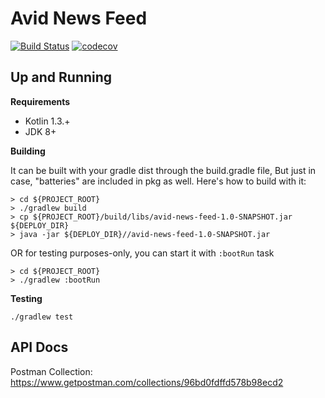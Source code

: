 # Avid News Feed 

[![Build Status](https://travis-ci.org/iobruno/avid-news-feed.svg?branch=master)](https://travis-ci.org/iobruno/avid-news-feed)
[![codecov](https://codecov.io/gh/iobruno/avid-news-feed/branch/master/graph/badge.svg)](https://codecov.io/gh/iobruno/avid-news-feed)

## Up and Running

**Requirements**
- Kotlin 1.3.+
- JDK 8+

**Building**

It can be built with your gradle dist through the build.gradle file,
But just in case, "batteries" are included in pkg as well. Here's how to build with it:

```
> cd ${PROJECT_ROOT}
> ./gradlew build
> cp ${PROJECT_ROOT}/build/libs/avid-news-feed-1.0-SNAPSHOT.jar ${DEPLOY_DIR}
> java -jar ${DEPLOY_DIR}//avid-news-feed-1.0-SNAPSHOT.jar
```

OR for testing purposes-only, you can start it with `:bootRun` task

```
> cd ${PROJECT_ROOT}
> ./gradlew :bootRun
```
**Testing**
```
./gradlew test
```

## API Docs

Postman Collection:
https://www.getpostman.com/collections/96bd0fdffd578b98ecd2

